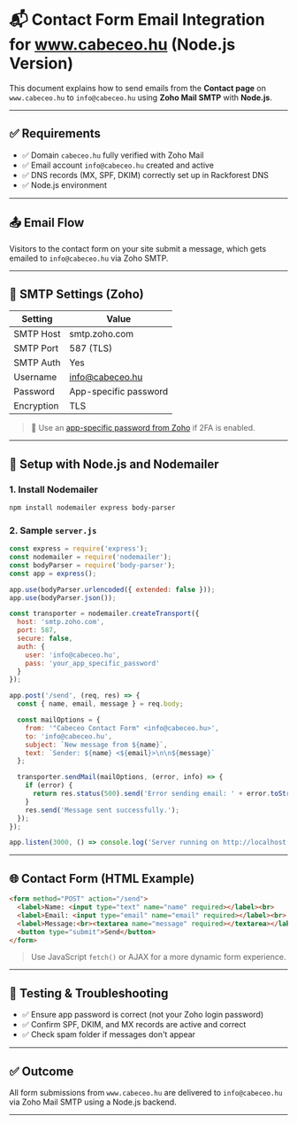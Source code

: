 
# 📬 Contact Form Email Integration for www.cabeceo.hu (Node.js Version)

This document explains how to send emails from the **Contact page** on `www.cabeceo.hu` to `info@cabeceo.hu` using **Zoho Mail SMTP** with **Node.js**.

---

## ✅ Requirements

- ✅ Domain `cabeceo.hu` fully verified with Zoho Mail
- ✅ Email account `info@cabeceo.hu` created and active
- ✅ DNS records (MX, SPF, DKIM) correctly set up in Rackforest DNS
- ✅ Node.js environment

---

## 📤 Email Flow

Visitors to the contact form on your site submit a message, which gets emailed to `info@cabeceo.hu` via Zoho SMTP.

---

## 🔧 SMTP Settings (Zoho)

| Setting        | Value              |
|----------------|--------------------|
| SMTP Host      | smtp.zoho.com      |
| SMTP Port      | 587 (TLS)          |
| SMTP Auth      | Yes                |
| Username       | info@cabeceo.hu    |
| Password       | App-specific password |
| Encryption     | TLS                |

> 🔐 Use an [app-specific password from Zoho](https://accounts.zoho.com/u/h#security) if 2FA is enabled.

---

## 🚀 Setup with Node.js and Nodemailer

### 1. Install Nodemailer

```bash
npm install nodemailer express body-parser
```

### 2. Sample `server.js`

```js
const express = require('express');
const nodemailer = require('nodemailer');
const bodyParser = require('body-parser');
const app = express();

app.use(bodyParser.urlencoded({ extended: false }));
app.use(bodyParser.json());

const transporter = nodemailer.createTransport({
  host: 'smtp.zoho.com',
  port: 587,
  secure: false,
  auth: {
    user: 'info@cabeceo.hu',
    pass: 'your_app_specific_password'
  }
});

app.post('/send', (req, res) => {
  const { name, email, message } = req.body;

  const mailOptions = {
    from: '"Cabeceo Contact Form" <info@cabeceo.hu>',
    to: 'info@cabeceo.hu',
    subject: `New message from ${name}`,
    text: `Sender: ${name} <${email}>\n\n${message}`
  };

  transporter.sendMail(mailOptions, (error, info) => {
    if (error) {
      return res.status(500).send('Error sending email: ' + error.toString());
    }
    res.send('Message sent successfully.');
  });
});

app.listen(3000, () => console.log('Server running on http://localhost:3000'));
```

---

## 🌐 Contact Form (HTML Example)

```html
<form method="POST" action="/send">
  <label>Name: <input type="text" name="name" required></label><br>
  <label>Email: <input type="email" name="email" required></label><br>
  <label>Message:<br><textarea name="message" required></textarea></label><br>
  <button type="submit">Send</button>
</form>
```

> Use JavaScript `fetch()` or AJAX for a more dynamic form experience.

---

## 🧪 Testing & Troubleshooting

- ✅ Ensure app password is correct (not your Zoho login password)
- ✅ Confirm SPF, DKIM, and MX records are active and correct
- ✅ Check spam folder if messages don't appear

---

## ✅ Outcome

All form submissions from `www.cabeceo.hu` are delivered to `info@cabeceo.hu` via Zoho Mail SMTP using a Node.js backend.

---
